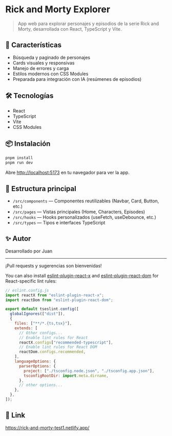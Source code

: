 # Rick and Morty Explorer

> App web para explorar personajes y episodios de la serie Rick and Morty, desarrollada con React, TypeScript y Vite.

## 🚀 Características

- Búsqueda y paginado de personajes
- Cards visuales y responsivas
- Manejo de errores y carga
- Estilos modernos con CSS Modules
- Preparada para integración con IA (resúmenes de episodios)

## 🛠️ Tecnologías

- React
- TypeScript
- Vite
- CSS Modules

## 📦 Instalación

```bash
pnpm install
pnpm run dev
```

Abre [http://localhost:5173](http://localhost:5173) en tu navegador para ver la app.

## 📁 Estructura principal

- `/src/components` — Componentes reutilizables (Navbar, Card, Button, etc.)
- `/src/pages` — Vistas principales (Home, Characters, Episodes)
- `/src/hooks` — Hooks personalizados (useFetch, useDebounce, etc.)
- `/src/types` — Tipos e interfaces TypeScript

## ✨ Autor

Desarrollado por Juan

---

¡Pull requests y sugerencias son bienvenidas!

You can also install [eslint-plugin-react-x](https://github.com/Rel1cx/eslint-react/tree/main/packages/plugins/eslint-plugin-react-x) and [eslint-plugin-react-dom](https://github.com/Rel1cx/eslint-react/tree/main/packages/plugins/eslint-plugin-react-dom) for React-specific lint rules:

```js
// eslint.config.js
import reactX from "eslint-plugin-react-x";
import reactDom from "eslint-plugin-react-dom";

export default tseslint.config([
  globalIgnores(["dist"]),
  {
    files: ["**/*.{ts,tsx}"],
    extends: [
      // Other configs...
      // Enable lint rules for React
      reactX.configs["recommended-typescript"],
      // Enable lint rules for React DOM
      reactDom.configs.recommended,
    ],
    languageOptions: {
      parserOptions: {
        project: ["./tsconfig.node.json", "./tsconfig.app.json"],
        tsconfigRootDir: import.meta.dirname,
      },
      // other options...
    },
  },
]);
```
## 🚀 Link 
  https://rick-and-morty-test1.netlify.app/
